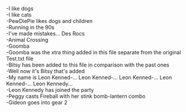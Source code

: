 \-I like dogs  
\-I like cats  
\-PewDiePie likes dogs and children  
\-Running in the 90s  
\-I've made mistakes... Des Rocs  
\-Animal Crossing  
\-Goomba  
\-Goomba was the xtra thing added in this file separate from the original Test.txt file  
\-Bitsy has been added to this file in comparison with the past ones  
\-Well now it's Bitsy that's added  
\-My name is Leon Kenned-... Leon Kenned-... Leon Kenned-... Leon Kenned-... Leon Kennedy...  
\-Leon Kennedy has joined the party  
\-Peggy casts Fireball with her stink bomb-lantern combo  
\-Gideon goes into gear 2